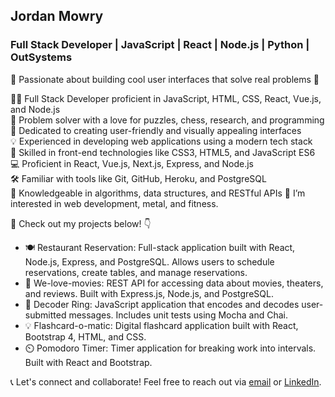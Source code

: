 ## Jordan Mowry
### Full Stack Developer | JavaScript | React | Node.js | Python | OutSystems

🌟 Passionate about building cool user interfaces that solve real problems 🚀

👨‍💻 Full Stack Developer proficient in JavaScript, HTML, CSS, React, Vue.js, and Node.js  
🧩 Problem solver with a love for puzzles, chess, research, and programming  
🎨 Dedicated to creating user-friendly and visually appealing interfaces  
💡 Experienced in developing web applications using a modern tech stack  
🔧 Skilled in front-end technologies like CSS3, HTML5, and JavaScript ES6  
💻 Proficient in React, Vue.js, Next.js, Express, and Node.js  
🛠️ Familiar with tools like Git, GitHub, Heroku, and PostgreSQL  
🧠 Knowledgeable in algorithms, data structures, and RESTful APIs 
👀 I’m interested in web development, metal, and fitness.

🚀 Check out my projects below! 👇

- 🍽️ Restaurant Reservation: Full-stack application built with React, Node.js, Express, and PostgreSQL. Allows users to schedule reservations, create tables, and manage reservations.
- 🎥 We-love-movies: REST API for accessing data about movies, theaters, and reviews. Built with Express.js, Node.js, and PostgreSQL.
- 🔑 Decoder Ring: JavaScript application that encodes and decodes user-submitted messages. Includes unit tests using Mocha and Chai.
- 💡 Flashcard-o-matic: Digital flashcard application built with React, Bootstrap 4, HTML, and CSS.
- ⏲️ Pomodoro Timer: Timer application for breaking work into intervals. Built with React and Bootstrap.

📞 Let's connect and collaborate! Feel free to reach out via [email](mailto:jordan.mowry@gmail.com) or [LinkedIn](https://www.linkedin.com/in/jordan-mowry).
